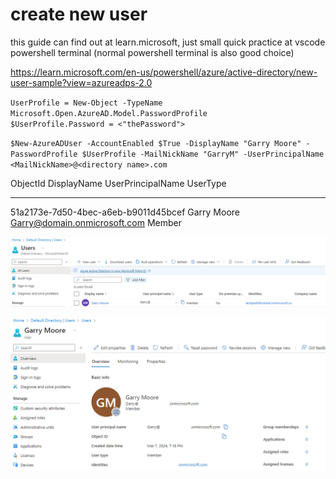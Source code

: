 # create new user
this guide can find out at learn.microsoft, just small quick practice at vscode powershell terminal (normal powershell terminal is also good choice)

https://learn.microsoft.com/en-us/powershell/azure/active-directory/new-user-sample?view=azureadps-2.0

`UserProfile = New-Object -TypeName Microsoft.Open.AzureAD.Model.PasswordProfile`                                                                                
`$UserProfile.Password = <"thePassword">`

`$New-AzureADUser -AccountEnabled $True -DisplayName "Garry Moore" -PasswordProfile $UserProfile -MailNickName "GarryM" -UserPrincipalName <MailNickName>@<directory name>.com`


ObjectId                             DisplayName UserPrincipalName                      UserType
--------                             ----------- -----------------                      --------
51a2173e-7d50-4bec-a6eb-b9011d45bcef Garry Moore Garry@domain.onmicrosoft.com           Member

![Alt text](images/21.png)

![Alt text](images/22-1.png)
